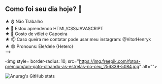 ## Como foi seu dia hoje? 🌟

★ ⌚ Não Trabalho <br>
★ 📝 Estou aprendendo HTML/CSS/JAVASCRIPT <br>
★ 🏐 Gosto de vôlei e Capoeira <br>
★ 📫 Caso queira me contatar pode usar meu instagram: @VitorHenryk <br>
★ 😄 Pronouns: Ele/dele {Hetero} <br>
-->

<img style= border-radius: 10; src="https://img.freepik.com/fotos-premium/um-gato-olhando-as-estrelas-no-ceu_256339-5084.jpg" alt="">


![Anurag's GitHub stats](https://github-readme-stats.vercel.app/api?username=VitorHenryk&show_icons=true&theme=ambient_gradient)
